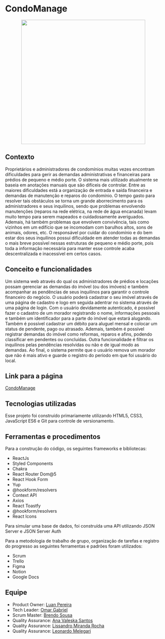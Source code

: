 # CondoManage

<div align="center">
  <img src="./src/Assets/Images/Logo1.png" witdth="400" height="400"/>
</div>  

## Contexto

<p>Proprietários e administradores de condomínios muitas vezes encontram dificuldades para gerir as demandas administrativas e financeiras para prédios de pequeno e médio porte. O sistema mais utilizado atualmente se baseia em anotações manuais que são difíceis de controlar. Entre as maiores dificuldades está a organização de entrada e saída financeira e demandas de manutenção e reparos do condomínio. O tempo gasto para resolver tais obstáculos se torna um grande aborrecimento para os administradores e seus inquilinos, sendo que problemas envolvendo manutenções (reparos na rede elétrica, na rede de água encanada) levam muito tempo para serem mapeados e cuidadosamente averiguados. Ademais, há também problemas que envolvem convivência, tais como vizinhos em um edifício que se incomodam com barulhos altos, sons de animais, odores, etc. O responsável por cuidar do condomínio e do bem estar dos seus inquilinos possui dificuldade em atender todas as demandas o mais breve possível nessas estruturas de pequeno e médio porte, pois toda a informação necessária para manter esse controle acaba descentralizada e inacessível em certos casos.<p/>


## Conceito e funcionalidades

<p>Um sistema web através do qual os administradores de prédios e locações possam gerenciar as demandas do imóvel (ou dos imóveis) e também acompanhar as pendências de seus inquilinos para garantir o controle financeiro do negócio. O usuário poderá cadastrar o seu imóvel através de uma página de cadastro e logo em seguida adentrar no sistema através de uma página de login. Com o usuário devidamente autenticado, é possível fazer o cadastro de um morador registrando o nome, informações pessoais e também um identificador para a parte do imóvel que estará alugando. Também é possível cadastrar um débito para aluguel mensal e colocar um status de pendente, pago ou atrasado. Ademais, também é possível registrar demandas do imóvel como reformas, reparos e afins, podendo classificar em pendentes ou concluídas. Outra funcionalidade é filtrar os inquilinos pelas pendências resolvidas ou não e de igual modo as demandas. Ao final, o sistema permite que o usuário remova um morador que não é mais ativo e guarde o registro do período em que foi usuário do local.
</p>

<h2>Link para a página</h2>
<a href="https://condomanage-kappa.vercel.app/">CondoManage<a/>
  
## Tecnologias utilizadas

<p>Esse projeto foi construído primariamente utilizando HTML5, CSS3, JavaScript ES6 e Git para controle de versionamento.</p>
  
## Ferramentas e procedimentos

  <p>Para a construção do código, os seguintes frameworks e bibliotecas:</p>
  <ul>
    <li>ReactJs</li>
    <li>Styled Components</li>
    <li>Chakra</li>
    <li>React Router Dom@5</li>
    <li>React Hook Form</li>
    <li>Yup</li>
    <li>@hookform/resolvers</li>
    <li>Context API</li>
    <li>Axios</li>
    <li>React Toastfy</li>
    <li>@hookform/resolvers</li>
    <li>React Icons</li>
  </ul>
  
  <p>Para simular uma base de dados, foi construída uma API utilizando JSON Server e JSON Server Auth</p>
  
  <p>Para a metodologia de trabalho de grupo, organização de tarefas e registro do progresso as seguintes ferramentas e padrões foram utilizados:</p>
  <ul>
    <li>Scrum</li>
    <li>Trello</li>
    <li>Figma</li>
    <li>Notion</li>
    <li>Google Docs</li>
  </ul>

## Equipe
  
  - Product Owner: <a href="https://github.com/LuanPBS98">Luan Pereira</a>
  - Tech Leader: <a href="https://github.com/omarcolombari">Omar Gabriel</a>
  - Scrum Master: <a href="https://github.com/brendosousa">Brendo Sousa</a>
  - Quality Assurance: <a href="https://github.com/anavaleska2908">Ana Valeska Santos</a>
  - Quality Assurance: <a href="https://github.com/lissandrojs">Lissandro Miranda Rocha</a>
  - Quality Assurance: <a href="https://github.com/leomelegari">Leonardo Melegari</a>
  

